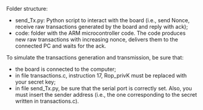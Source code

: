 Folder structure:
- send_Tx.py: Python script to interact with the board (i.e., send Nonce, receive raw transactions generated by the board and reply with ack);
- code: folder with the ARM microcontroller code. The code produces new raw transactions with increasing nonce, delivers them to the connected PC and waits for the ack.

To simulate the transactions generation and transmission, be sure that:
- the board is connected to the computer;
- in file transactions.c, instruction 17, Rop_privK must be replaced with your secret key; 
- in file send_Tx.py, be sure that the serial port is correctly set. Also, you must insert the sender address (i.e., the one corresponding to the secret written in transactions.c).
